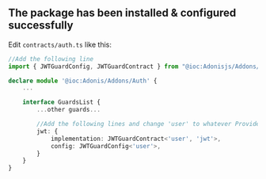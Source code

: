 ## The package has been installed & configured successfully

Edit `contracts/auth.ts` like this:

```ts
//Add the following line
import { JWTGuardConfig, JWTGuardContract } from "@ioc:Adonisjs/Addons/Jwt";

declare module '@ioc:Adonis/Addons/Auth' {
    ...

    interface GuardsList {
        ...other guards...

        //Add the following lines and change 'user' to whatever Provider you're using
        jwt: {
            implementation: JWTGuardContract<'user', 'jwt'>,
            config: JWTGuardConfig<'user'>,
        }
    }
}
```
